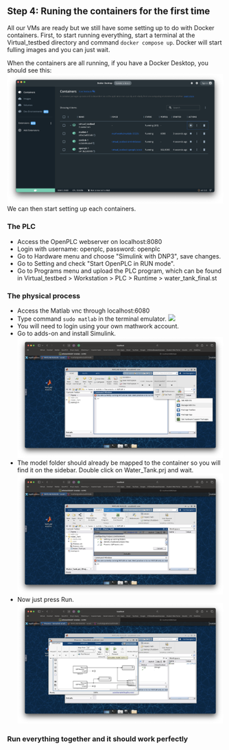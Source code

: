 ## Step 4: Runing the containers for the first time

All our VMs are ready but we still have some setting up to do with Docker containers. First, to start running everything, start a terminal at the Virtual_testbed directory and command `docker compose up`. Docker will start fulling images and you can just wait.

When the containers are all running, if you have a Docker Desktop, you should see this: ![](images/dockerdesktop.png)
We can then start setting up each containers.

### The PLC
* Access the OpenPLC webserver on localhost:8080
* Login with username: openplc, password: openplc
* Go to Hardware menu and choose "Simulink with DNP3", save changes.
* Go to Setting and check "Start OpenPLC in RUN mode".
* Go to Programs menu and upload the PLC program, which can be found in Virtual_testbed > Workstation > PLC > Runtime > water_tank_final.st

### The physical process

* Access the Matlab vnc through localhost:6080
* Type command `sudo matlab` in the terminal emulator. ![](images/sudomatlab.png)
* You will need to login using your own mathwork account.
* Go to adds-on and install Simulink. ![](images/addon.png)
* The model folder should already be mapped to the container so you will find it on the sidebar. Double click on Water_Tank.prj and wait. ![](images/prj.png) 
* Now just press Run. ![](images/run.png)



### Run everything together and it should work perfectly